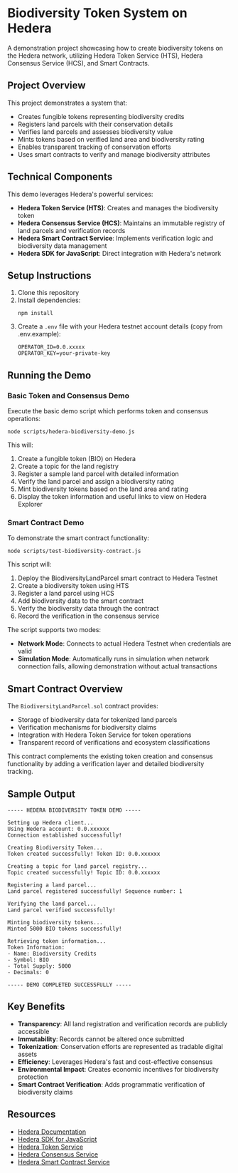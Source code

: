 # Biodiversity Token System on Hedera

A demonstration project showcasing how to create biodiversity tokens on the Hedera network, utilizing Hedera Token Service (HTS), Hedera Consensus Service (HCS), and Smart Contracts.

## Project Overview

This project demonstrates a system that:
- Creates fungible tokens representing biodiversity credits
- Registers land parcels with their conservation details
- Verifies land parcels and assesses biodiversity value
- Mints tokens based on verified land area and biodiversity rating
- Enables transparent tracking of conservation efforts
- Uses smart contracts to verify and manage biodiversity attributes

## Technical Components

This demo leverages Hedera's powerful services:

- **Hedera Token Service (HTS)**: Creates and manages the biodiversity token
- **Hedera Consensus Service (HCS)**: Maintains an immutable registry of land parcels and verification records
- **Hedera Smart Contract Service**: Implements verification logic and biodiversity data management
- **Hedera SDK for JavaScript**: Direct integration with Hedera's network

## Setup Instructions

1. Clone this repository
2. Install dependencies:
   ```
   npm install
   ```
3. Create a `.env` file with your Hedera testnet account details (copy from .env.example):
   ```
   OPERATOR_ID=0.0.xxxxx
   OPERATOR_KEY=your-private-key
   ```

## Running the Demo

### Basic Token and Consensus Demo

Execute the basic demo script which performs token and consensus operations:

```
node scripts/hedera-biodiversity-demo.js
```

This will:
1. Create a fungible token (BIO) on Hedera
2. Create a topic for the land registry
3. Register a sample land parcel with detailed information
4. Verify the land parcel and assign a biodiversity rating
5. Mint biodiversity tokens based on the land area and rating
6. Display the token information and useful links to view on Hedera Explorer

### Smart Contract Demo

To demonstrate the smart contract functionality:

```
node scripts/test-biodiversity-contract.js
```

This script will:
1. Deploy the BiodiversityLandParcel smart contract to Hedera Testnet
2. Create a biodiversity token using HTS
3. Register a land parcel using HCS
4. Add biodiversity data to the smart contract
5. Verify the biodiversity data through the contract
6. Record the verification in the consensus service

The script supports two modes:
- **Network Mode**: Connects to actual Hedera Testnet when credentials are valid
- **Simulation Mode**: Automatically runs in simulation when network connection fails, allowing demonstration without actual transactions

## Smart Contract Overview

The `BiodiversityLandParcel.sol` contract provides:

- Storage of biodiversity data for tokenized land parcels
- Verification mechanisms for biodiversity claims
- Integration with Hedera Token Service for token operations
- Transparent record of verifications and ecosystem classifications

This contract complements the existing token creation and consensus functionality by adding a verification layer and detailed biodiversity tracking.

## Sample Output

```
----- HEDERA BIODIVERSITY TOKEN DEMO -----

Setting up Hedera client...
Using Hedera account: 0.0.xxxxxx
Connection established successfully!

Creating Biodiversity Token...
Token created successfully! Token ID: 0.0.xxxxxx

Creating a topic for land parcel registry...
Topic created successfully! Topic ID: 0.0.xxxxxx

Registering a land parcel...
Land parcel registered successfully! Sequence number: 1

Verifying the land parcel...
Land parcel verified successfully!

Minting biodiversity tokens...
Minted 5000 BIO tokens successfully!

Retrieving token information...
Token Information:
- Name: Biodiversity Credits
- Symbol: BIO
- Total Supply: 5000
- Decimals: 0

----- DEMO COMPLETED SUCCESSFULLY -----
```

## Key Benefits

- **Transparency**: All land registration and verification records are publicly accessible
- **Immutability**: Records cannot be altered once submitted
- **Tokenization**: Conservation efforts are represented as tradable digital assets
- **Efficiency**: Leverages Hedera's fast and cost-effective consensus
- **Environmental Impact**: Creates economic incentives for biodiversity protection
- **Smart Contract Verification**: Adds programmatic verification of biodiversity claims

## Resources

- [Hedera Documentation](https://docs.hedera.com)
- [Hedera SDK for JavaScript](https://github.com/hashgraph/hedera-sdk-js)
- [Hedera Token Service](https://hedera.com/token-service)
- [Hedera Consensus Service](https://hedera.com/consensus-service)
- [Hedera Smart Contract Service](https://docs.hedera.com/hedera/core-concepts/smart-contracts)

